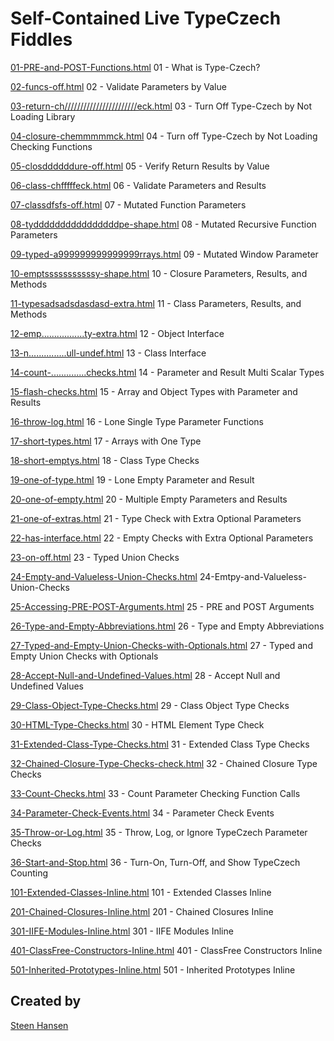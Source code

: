 
# Self-Contained Live TypeCzech Fiddles


[01-PRE-and-POST-Functions.html](
https://jsfiddle.net/steen_hansen/9u54vsd2/9/
) 01 - What is Type-Czech?

[02-funcs-off.html](
https://jsfiddle.net/steen_hansen/6zy89om1/8/
) 02 - Validate Parameters by Value

[03-return-ch///////////////////////eck.html](
https://jsfiddle.net/steen_hansen/m1tce27f/4/
) 03 - Turn Off Type-Czech by Not Loading Library

[04-closure-chemmmmmck.html](
https://jsfiddle.net/steen_hansen/nve4d3ah/3/
) 04 - Turn off Type-Czech by Not Loading Checking Functions

[05-closddddddure-off.html](
https://jsfiddle.net/steen_hansen/wrkvscqg/5/
) 05 - Verify Return Results by Value

[06-class-chfffffeck.html](
https://jsfiddle.net/steen_hansen/jxrdom62/3/
) 06 - Validate Parameters and Results

[07-classdfsfs-off.html](
https://jsfiddle.net/steen_hansen/abh0jkL1/3/
) 07 - Mutated Function Parameters

[08-tyddddddddddddddddpe-shape.html](
https://jsfiddle.net/steen_hansen/3pv5qwx8/3/
) 08 - Mutated Recursive Function Parameters

[09-typed-a999999999999999rrays.html](
https://jsfiddle.net/steen_hansen/hrvucjzm/5/
) 09 - Mutated Window Parameter

[10-emptsssssssssssy-shape.html](
https://jsfiddle.net/steen_hansen/r8L3mp40/3/
) 10 - Closure Parameters, Results, and Methods

[11-typesadsadsdasdasd-extra.html](
https://jsfiddle.net/steen_hansen/Lhwov8y9/4/
) 11 - Class Parameters, Results, and Methods

[12-emp.................ty-extra.html](
https://jsfiddle.net/steen_hansen/qp29Ljd1/3/
) 12 - Object Interface

[13-n...............ull-undef.html](
https://jsfiddle.net/steen_hansen/og2sk4b9/3/
) 13 - Class Interface

[14-count-..............checks.html](
https://jsfiddle.net/steen_hansen/rh79bLwa/3/
) 14 - Parameter and Result Multi Scalar Types

[15-flash-checks.html](
https://jsfiddle.net/steen_hansen/1ref2ot7/3/
) 15 - Array and Object Types with Parameter and Results

[16-throw-log.html](
https://jsfiddle.net/steen_hansen/zkhfLw0u/3/
) 16 - Lone Single Type Parameter Functions

[17-short-types.html](
https://jsfiddle.net/steen_hansen/bsw3yp5c/6/
) 17 - Arrays with One Type

[18-short-emptys.html](
https://jsfiddle.net/steen_hansen/063wLqfs/3/
) 18 - Class Type Checks

[19-one-of-type.html](
https://jsfiddle.net/steen_hansen/x8h6dvj5/3/
) 19 - Lone Empty Parameter and Result

[20-one-of-empty.html](
https://jsfiddle.net/steen_hansen/b7cfsz9y/4/
) 20 - Multiple Empty Parameters and Results

[21-one-of-extras.html](
https://jsfiddle.net/steen_hansen/Lwn504es/4/
) 21 - Type Check with Extra Optional Parameters

[22-has-interface.html](
https://jsfiddle.net/steen_hansen/hjxekf63/3/
) 22 - Empty Checks with Extra Optional Parameters

[23-on-off.html](
https://jsfiddle.net/steen_hansen/ntrsobk3/6/
) 23 - Typed Union Checks

[24-Empty-and-Valueless-Union-Checks.html](
https://jsfiddle.net/steen_hansen/1dL76zws/4/
) 24-Emtpy-and-Valueless-Union-Checks

[25-Accessing-PRE-POST-Arguments.html](
https://jsfiddle.net/steen_hansen/8ep7fzu5/2/
) 25 - PRE and POST Arguments

[26-Type-and-Empty-Abbreviations.html](
https://jsfiddle.net/steen_hansen/4a1r03he/1/
) 26 - Type and Empty Abbreviations

[27-Typed-and-Empty-Union-Checks-with-Optionals.html](
https://jsfiddle.net/steen_hansen/qLg0k4ae/2/
) 27 - Typed and Empty Union Checks with Optionals

[28-Accept-Null-and-Undefined-Values.html](
https://jsfiddle.net/steen_hansen/zdk1wjgn/1/
) 28 - Accept Null and Undefined Values

[29-Class-Object-Type-Checks.html](
https://jsfiddle.net/steen_hansen/27kvuft1/1/
) 29 - Class Object Type Checks

[30-HTML-Type-Checks.html](
https://jsfiddle.net/steen_hansen/qkjvpoce/1/
) 30 - HTML Element Type Check

[31-Extended-Class-Type-Checks.html](
https://jsfiddle.net/steen_hansen/pv7Lt19b/3/
) 31 - Extended Class Type Checks







[32-Chained-Closure-Type-Checks-check.html](
https://jsfiddle.net/steen_hansen/1qfjLhsx/?32
) 32 - Chained Closure Type Checks

[33-Count-Checks.html](
https://jsfiddle.net/steen_hansen/gr1bucdp/?33
) 33 - Count Parameter Checking Function Calls

[34-Parameter-Check-Events.html](
https://jsfiddle.net/steen_hansen/9Lvnhdmq/?34
) 34 - Parameter Check Events

[35-Throw-or-Log.html](
https://jsfiddle.net/steen_hansen/ep3snb8z/?35
) 35 - Throw, Log, or Ignore TypeCzech Parameter Checks

[36-Start-and-Stop.html](
https://jsfiddle.net/steen_hansen/f19s52xr/?36
) 36 - Turn-On, Turn-Off, and Show TypeCzech Counting










[101-Extended-Classes-Inline.html](
https://jsfiddle.net/steen_hansen/bbbbb/?123
) 101 - Extended Classes Inline

[201-Chained-Closures-Inline.html](
https://jsfiddle.net/steen_hansen/cccc/?123
) 201 - Chained Closures Inline

[301-IIFE-Modules-Inline.html](
https://jsfiddle.net/steen_hansen/ddddddddd/?123
) 301 - IIFE Modules Inline

[401-ClassFree-Constructors-Inline.html](
https://jsfiddle.net/steen_hansen/eeeeee/?123
) 401 - ClassFree Constructors Inline

[501-Inherited-Prototypes-Inline.html](
https://jsfiddle.net/steen_hansen/fffffff/?123
) 501 - Inherited Prototypes Inline




## Created by

[Steen Hansen](https://github.com/steenhansen)

